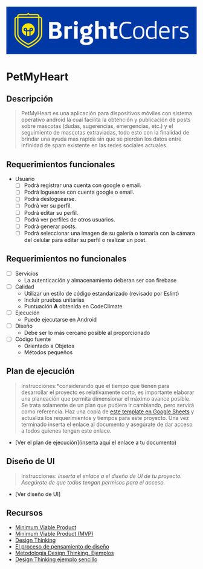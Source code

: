 ![BrightCoders Logo](img/logo-bc.png)

# PetMyHeart

## Descripción

> PetMyHeart es una aplicación para dispositivos móviles con sistema operativo android la cual facilita la obtención y publicación de posts sobre mascotas (dudas, sugerencias, emergencias, etc.) y el seguimiento de mascotas extraviadas, todo esto con la finalidad de brindar una ayuda mas rapida sin que se pierdan los datos entre infinidad de spam existente en las redes sociales actuales.

## Requerimientos funcionales

- Usuario
  - [ ] Podrá registrar una cuenta con google o email.
  - [ ] Podrá loguearse con cuenta google o email.
  - [ ] Podrá desloguearse.
  - [ ] Podrá ver su perfil.
  - [ ] Podrá editar su perfil.
  - [ ] Podrá ver perfiles de otros usuarios.
  - [ ] Podrá generar posts.
  - [ ] Podrá seleccionar una imagen de su galería o tomarla con la cámara del celular para editar su perfil o realizar un post. 

## Requerimientos no funcionales

 - [ ] Servicios
   - La autenticación y almacenamiento deberan ser con firebase
 - [ ] Calidad
   - Utilizar un estilo de código estandarizado (revisado por Eslint)
   - Incluir pruebas unitarias
   - Puntuación **A** obtenida en CodeClimate
- [ ] Ejecución 
   - Puede ejecutarse en Android
- [ ] Diseño
   - Debe ser lo más cercano posible al proporcionado
- [ ] Código fuente
   - Orientado a Objetos
   - Métodos pequeños

## Plan de ejecución

> Instrucciones:*considerando que el tiempo que tienen para desarrollar el proyecto es relativamente corto, es importante elaborar una planeación que permita dimensionar el máximo avance posible. Se trata solamente de un plan que pudiera ir cambiando, pero servirá como referencia. Haz una copia de [este template en Google Sheets](https://docs.google.com/spreadsheets/d/1e3kxrdzytEhMlVp1hoItIa-eFhUjE4oFR_iy4MoDiAU/edit?usp=sharing) y actualiza los requerimientos y tiempos para este proyecto. Una vez terminado inserta el enlace al documento y asegúrate de dar acceso a todos quienes tengan este enlace.

- [Ver el plan de ejecución](inserta aquí el enlace a tu documento)

## Diseño de UI
> Instrucciones: *inserta el enlace a el diseño de UI de tu proyecto. Asegúrate de que todos tengan permisos para el acceso.*

- [Ver diseño de UI]

## Recursos

- [Minimum Viable Product](https://www.agilealliance.org/glossary/mvp/#q=~(infinite~false~filters~(tags~(~'mvp))~searchTerm~'~sort~false~sortDirection~'asc~page~1))
- [Minimum Viable Product (MVP)](https://www.productplan.com/glossary/minimum-viable-product/)
- [Design Thinking](https://www.interaction-design.org/literature/topics/design-thinking)
- [El proceso de pensamiento de diseño](https://www.youtube.com/watch?v=_r0VX-aU_T8)
- [Metodología Design Thinking. Ejemplos](https://www.youtube.com/watch?v=_ul3wfKss58)
- [Design Thinking ejemplo sencillo](https://www.youtube.com/watch?v=_H33tA2-j0s)
